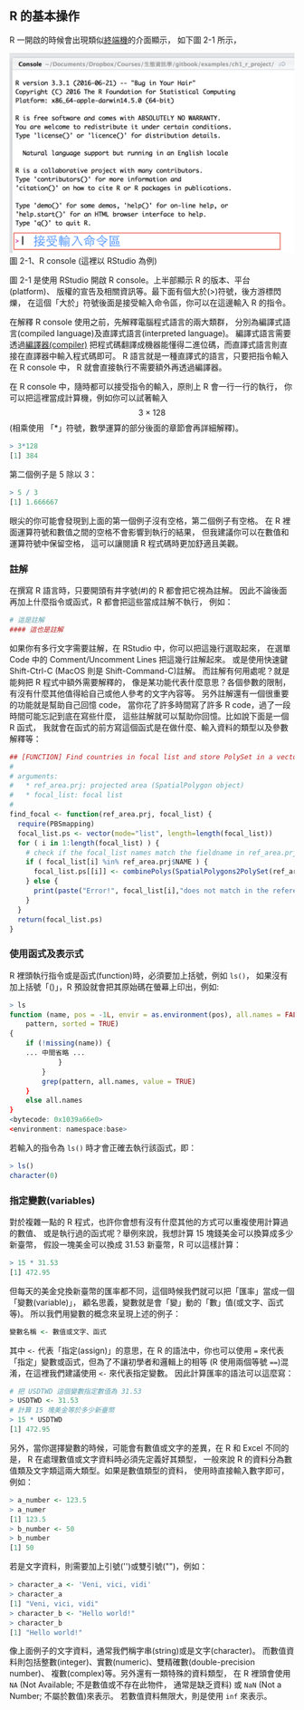## R 的基本操作

R 一開啟的時候會出現類似[終端機](https://zh.wikipedia.org/wiki/終端)的介面顯示，
如下圖 2-1 所示，

![R Console](img/ch1_r_console.png)
圖 2-1、R console (這裡以 RStudio 為例)

圖 2-1 是使用 RStudio 開啟 R console。上半部顯示 R 的版本、平台(platform)、
版權的宣告及相關資訊等。最下面有個大於(>)符號，後方游標閃爍，
在這個「大於」符號後面是接受輸入命令區，你可以在這邊輸入 R 的指令。

在解釋 R console 使用之前，先解釋電腦程式語言的兩大類群，
分別為編譯式語言(compiled language)及直譯式語言(interpreted language)。
編譯式語言需要透過[編譯器(compiler)](https://zh.wikipedia.org/wiki/編譯器)
把程式碼翻譯成機器能懂得二進位碼，而直譯式語言則直接在直譯器中輸入程式碼即可。
R 語言就是一種直譯式的語言，只要把指令輸入在 R console 中，
R 就會直接執行不需要額外再透過編譯器。

在 R console 中，隨時都可以接受指令的輸入，原則上 R 會一行一行的執行，
你可以把這裡當成計算機，例如你可以試著輸入 $$ 3 \times 128 $$
(相乘使用 「*」符號，數學運算的部分後面的章節會再詳細解釋)。

```R
> 3*128
[1] 384
```

第二個例子是 5 除以 3：

```R
> 5 / 3
[1] 1.666667
```

眼尖的你可能會發現到上面的第一個例子沒有空格，第二個例子有空格。
在 R 裡面運算符號和數值之間的空格不會影響到執行的結果，
但我建議你可以在數值和運算符號中保留空格，
這可以讓閱讀 R 程式碼時更加舒適且美觀。




### 註解

在撰寫 R 語言時，只要開頭有井字號(#)的 R 都會把它視為註解。
因此不論後面再加上什麼指令或函式，R 都會把這些當成註解不執行，
例如：

```R
# 這是註解
#### 這也是註解
```

如果你有多行文字需要註解，在 RStudio 中，你可以把這幾行選取起來，
在選單 Code 中的 Comment/Uncomment Lines 把這幾行註解起來。
或是使用快速鍵 Shift-Ctrl-C (MacOS 則是 Shift-Command-C)註解。
而註解有何用處呢？就是能夠把 R 程式中額外需要解釋的，
像是某功能代表什麼意思？各個參數的限制，
有沒有什麼其他值得給自己或他人參考的文字內容等。
另外註解還有一個很重要的功能就是幫助自己回憶 code，
當你花了許多時間寫了許多 R code，過了一段時間可能忘記到底在寫些什麼，
這些註解就可以幫助你回憶。比如說下面是一個 R 函式，
我就會在函式的前方寫這個函式是在做什麼、輸入資料的類型以及參數解釋等：

```R
## [FUNCTION] Find countries in focal list and store PolySet in a vector
#
# arguments:
#   * ref_area.prj: projected area (SpatialPolygon object)
#   * focal_list: focal list
#
find_focal <- function(ref_area.prj, focal_list) {
  require(PBSmapping)
  focal_list.ps <- vector(mode="list", length=length(focal_list)) 
  for ( i in 1:length(focal_list) ) {
    # check if the focal_list names match the fieldname in ref_area.prj 
    if ( focal_list[i] %in% ref_area.prj$NAME ) {
      focal_list.ps[[i]] <- combinePolys(SpatialPolygons2PolySet(ref_area.prj[ref_area.prj$NAME==focal_list[i],]))
    } else { 
      print(paste("Error!", focal_list[i],"does not match in the reference area", sep=" ")) 
    }
  }
  return(focal_list.ps)
}

```

### 使用函式及表示式

R 裡頭執行指令或是函式(function)時，必須要加上括號，例如 ```ls()```，
如果沒有加上括號「()」，R 預設就會把其原始碼在螢幕上印出，例如:

```R
> ls
function (name, pos = -1L, envir = as.environment(pos), all.names = FALSE,
    pattern, sorted = TRUE)
{
    if (!missing(name)) {
    ... 中間省略 ...
            }
        }
        grep(pattern, all.names, value = TRUE)
    }
    else all.names
}
<bytecode: 0x1039a66e0>
<environment: namespace:base>
```

若輸入的指令為 ```ls()``` 時才會正確去執行該函式，即：

```R
> ls()
character(0)
```

### 指定變數(variables)

對於複雜一點的 R 程式，也許你會想有沒有什麼其他的方式可以重複使用計算過的數值、
或是執行過的函式呢？舉例來說，我想計算 15 塊錢美金可以換算成多少新臺幣，
假設一塊美金可以換成 31.53 新臺幣，R 可以這樣計算：

```R
> 15 * 31.53
[1] 472.95
```

但每天的美金兌換新臺幣的匯率都不同，這個時候我們就可以把「匯率」當成一個「變數(variable)」，
顧名思義，變數就是會「變」動的「數」值(或文字、函式等)。
所以我們用變數的概念來呈現上述的例子：

```R
變數名稱 <- 數值或文字、函式
```

其中 ```<-``` 代表「指定(assign)」的意思，在 R 的語法中，你也可以使用 ```=``` 
來代表「指定」變數或函式，但為了不讓初學者和邏輯上的相等
(R 使用兩個等號 ```==```)混淆，在這裡我們建議使用 ```<-``` 來代表指定變數。
因此計算匯率的語法可以這麼寫：

```R
# 把 USDTWD 這個變數指定數值為 31.53
> USDTWD <- 31.53
# 計算 15 塊美金等於多少新臺幣
> 15 * USDTWD
[1] 472.95
```

另外，當你選擇變數的時候，可能會有數值或文字的差異，在 R 和 Excel 不同的是，
R 在處理數值或文字資料時必須先定義好其類型，
一般來說 R 的資料分為數值類及文字類這兩大類型。如果是數值類型的資料，
使用時直接輸入數字即可，例如：

```R
> a_number <- 123.5
> a_numer
[1] 123.5
> b_number <- 50
> b_number
[1] 50
```

若是文字資料，則需要加上引號('')或雙引號("")，例如：

```R
> character_a <- 'Veni, vici, vidi'
> character_a
[1] "Veni, vici, vidi"
> character_b <- "Hello world!"
> character_b
[1] "Hello world!"
```

像上面例子的文字資料，通常我們稱字串(string)或是文字(character)。
而數值資料則包括整數(integer)、實數(numeric)、雙精確數(double-precision number)、
複數(complex)等。另外還有一類特殊的資料類型，
在 R 裡頭會使用 ```NA``` (Not Available; 不是數值或不存在此物件，
通常是缺乏資料) 或 ```NaN``` (Not a Number; 不屬於數值)來表示。
若數值資料無限大，則是使用 ```inf``` 來表示。
